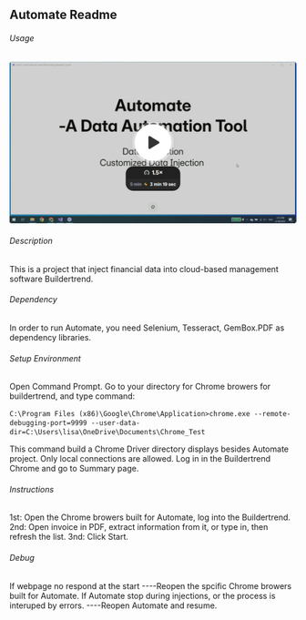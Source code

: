 ## Automate Readme

###### Usage 
[![](Automate.jpg)](https://www.loom.com/share/18a9b1ff2b924a668e13bd1929dbe26a?sid=b0d31115-4a04-42b3-a1d6-8eb52278bbee)
###### Description
This is a project that inject financial data into cloud-based management software Buildertrend.

###### Dependency
In order to run Automate,  you need Selenium, Tesseract, GemBox.PDF as dependency libraries.
###### Setup Environment
Open Command Prompt.
Go to your directory for Chrome browers for buildertrend, and type command:

```
C:\Program Files (x86)\Google\Chrome\Application>chrome.exe --remote-debugging-port=9999 --user-data-dir=C:\Users\lisa\OneDrive\Documents\Chrome_Test
```
This command build a Chrome Driver directory displays besides Automate project. Only local connections are allowed.
Log in in the Buildertrend Chrome and go to Summary page.


###### Instructions
1st: Open the Chrome browers built for Automate, log into the Buildertrend.
2nd: Open invoice in PDF, extract information from it, or type in, then refresh the list.
3nd: Click Start.


###### Debug
If webpage no respond at the start
----Reopen the spcific Chrome browers built for Automate.
If Automate stop during injections, or the process is interuped by errors.
----Reopen Automate and resume.

